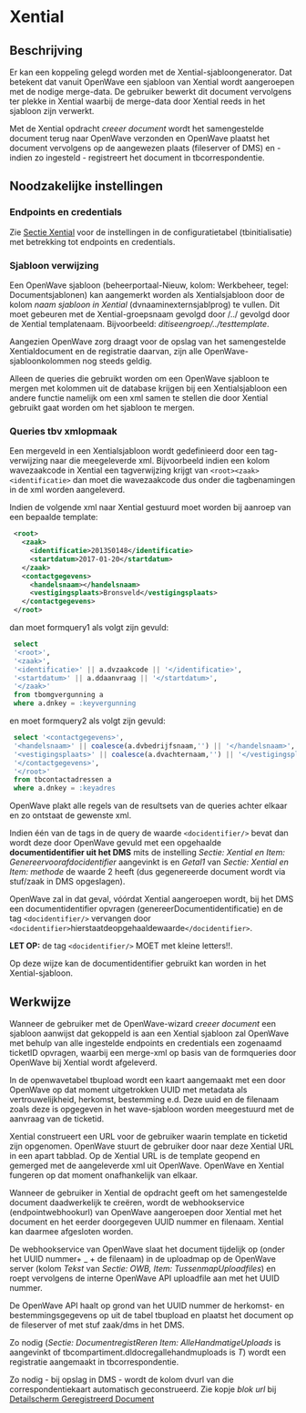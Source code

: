 # Xential

## Beschrijving

Er kan een koppeling gelegd worden met de Xential-sjabloongenerator. Dat betekent dat vanuit OpenWave een sjabloon van Xential wordt aangeroepen met de nodige merge-data. De gebruiker bewerkt dit document vervolgens ter plekke in Xential waarbij de merge-data door Xential reeds in het sjabloon zijn verwerkt.

Met de Xential opdracht _creeer document_ wordt het samengestelde document terug naar OpenWave verzonden en OpenWave plaatst het document vervolgens op de aangewezen plaats (fileserver of DMS) en - indien zo ingesteld - registreert het document in tbcorrespondentie.

## Noodzakelijke instellingen

### Endpoints en credentials

Zie [Sectie Xential](/instellen_inrichten/configuratie/sectie_xential.md) voor de instellingen in de configuratietabel (tbinitialisatie) met betrekking tot endpoints en credentials.

### Sjabloon verwijzing

Een OpenWave sjabloon (beheerportaal-Nieuw, kolom: Werkbeheer, tegel: Documentsjablonen) kan aangemerkt worden als Xentialsjabloon door de kolom _naam sjabloon in Xential_ (dvnaaminexternsjablprog) te vullen. Dit moet gebeuren met de Xential-groepsnaam gevolgd door /../ gevolgd door de Xential templatenaam. Bijvoorbeeld: _ditiseengroep/../testtemplate_.

Aangezien OpenWave zorg draagt voor de opslag van het samengestelde Xentialdocument en de registratie daarvan, zijn alle OpenWave-sjabloonkolommen nog steeds geldig.

Alleen de queries die gebruikt worden om een OpenWave sjabloon te mergen met kolommen uit de database krijgen bij een Xentialsjabloon een andere functie namelijk om een xml samen te stellen die door Xential gebruikt gaat worden om het sjabloon te mergen.

### Queries tbv xmlopmaak

Een mergeveld in een Xentialsjabloon wordt gedefinieerd door een tag-verwijzing naar die meegeleverde xml. Bijvoorbeeld indien een kolom wavezaakcode in Xential een tagverwijzing krijgt van `<root><zaak><identificatie>` dan moet die wavezaakcode dus onder die tagbenamingen in de xml worden aangeleverd.

Indien de volgende xml naar Xential gestuurd moet worden bij aanroep van een bepaalde template:

```xml
 <root>
   <zaak>
     <identificatie>2013S0148</identificatie>
     <startdatum>2017-01-20</startdatum>
   </zaak>
   <contactgegevens>
     <handelsnaam></handelsnaam>
     <vestigingsplaats>Bronsveld</vestigingsplaats>
   </contactgegevens>
 </root>
```

dan moet formquery1 als volgt zijn gevuld:

```sql
 select
 '<root>',
 '<zaak>',
 '<identificatie>' || a.dvzaakcode || '</identificatie>',
 '<startdatum>' || a.ddaanvraag || '</startdatum>',
 '</zaak>'
 from tbomgvergunning a
 where a.dnkey = :keyvergunning
```

en moet formquery2 als volgt zijn gevuld:

```sql
 select '<contactgegevens>',
 '<handelsnaam>' || coalesce(a.dvbedrijfsnaam,'') || '</handelsnaam>',
 '<vestigingsplaats>' || coalesce(a.dvachternaam,'') || '</vestigingsplaats>',
 '</contactgegevens>',
 '</root>'
 from tbcontactadressen a
 where a.dnkey = :keyadres
```

OpenWave plakt alle regels van de resultsets van de queries achter elkaar en zo ontstaat de gewenste xml.

Indien één van de tags in de query de waarde `<docidentifier/>` bevat dan wordt deze door OpenWave gevuld met een opgehaalde **documentidentifier uit het DMS** mits
de instelling _Sectie: Xential en Item: Genereervoorafdocidentifier_ aangevinkt is en _Getal1_ van _Sectie: Xential en Item: methode_ de waarde 2 heeft (dus gegenereerde document wordt via stuf/zaak in DMS opgeslagen).

OpenWave zal in dat geval, vóórdat Xential aangeroepen wordt, bij het DMS een documentidentifier opvragen (genereerDocumentidentificatie) en de tag `<docidentifier/>` vervangen door `<docidentifier>`hierstaatdeopgehaaldewaarde`</docidentifier>`.

**LET OP:** de tag `<docidentifier/>` MOET met kleine letters!!.

Op deze wijze kan de documentidentifier gebruikt kan worden in het Xential-sjabloon.

## Werkwijze

Wanneer de gebruiker met de OpenWave-wizard _creeer document_ een sjabloon aanwijst dat gekoppeld is aan een Xential sjabloon zal OpenWave met behulp van alle ingestelde endpoints en credentials een zogenaamd ticketID opvragen, waarbij een merge-xml op basis van de formqueries door OpenWave bij Xential wordt afgeleverd.

In de openwavetabel tbupload wordt een kaart aangemaakt met een door OpenWave op dat moment uitgetrokken UUID met metadata als vertrouwelijkheid, herkomst, bestemming e.d. Deze uuid en de filenaam zoals deze is opgegeven in het wave-sjabloon worden meegestuurd met de aanvraag van de ticketid.

Xential construeert een URL voor de gebruiker waarin template en ticketid zijn opgenomen. OpenWave stuurt de gebruiker door naar deze Xential URL in een apart tabblad. Op de Xential URL is de template geopend en gemerged met de aangeleverde xml uit OpenWave. OpenWave en Xential fungeren op dat moment onafhankelijk van elkaar.

Wanneer de gebruiker in Xential de opdracht geeft om het samengestelde document daadwerkelijk te creëren, wordt de webhookservice (endpointwebhookurl) van OpenWave aangeroepen door Xential met het document en het eerder doorgegeven UUID nummer en filenaam. Xential kan daarmee afgesloten worden.

De webhookservice van OpenWave slaat het document tijdelijk op (onder het UUID nummer+ \_ + de filenaam) in de uploadmap op de OpenWave server (kolom _Tekst_ van _Sectie: OWB, Item: TussenmapUploadfiles_) en roept vervolgens de interne OpenWave API uploadfile aan met het UUID nummer.

De OpenWave API haalt op grond van het UUID nummer de herkomst- en bestemmingsgegevens op uit de tabel tbupload en plaatst het document op de fileserver of met stuf zaak/dms in het DMS.

Zo nodig (_Sectie: DocumentregistReren Item: AlleHandmatigeUploads_ is aangevinkt of tbcompartiment.dldocregallehandmuploads is _T_) wordt een registratie aangemaakt in tbcorrespondentie.

Zo nodig - bij opslag in DMS - wordt de kolom dvurl van die correspondentiekaart automatisch geconstrueerd. Zie kopje _blok url_ bij [Detailscherm Geregistreerd Document](/probleemoplossing/module_overstijgende_schermen/geregistreerde_documenten/detailscherm_geregistreerd_document.md)
